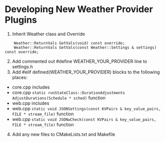 # Developing New Weather Provider Plugins

1. Inherit Weather class and Override
```
	Weather::ReturnVals GetVals(void) const override;
	Weather::ReturnVals GetVals(const Weather::Settings & settings) const override;
```
2. Add commented out #define WEATHER_YOUR_PROVIDER line to settings.h
3. Add #elif defined(WEATHER_YOUR_PROVIDER) blocks to the following places:
  * core.cpp includes
  * core.cpp `static runStateClass::DurationAdjustments AdjustDurations(Schedule * sched)` function
  * web.cpp includes
  * web.cpp `static void JSONSettings(const KVPairs & key_value_pairs, FILE * stream_file)` function
  * web.cpp `static void JSONwCheck(const KVPairs & key_value_pairs, FILE * stream_file)` function
4. Add any new files to CMakeLists.txt and Makefile
